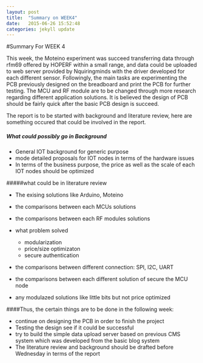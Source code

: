```yaml
---
layout: post
title:  "Summary on WEEK4"
date:   2015-06-26 15:52:48
categories: jekyll update
---
```


#Summary For WEEK 4

This week, the Moteino experiment was succeed transferring data through rfm69 offered by HOPERF within a small range, and data could be uploaded to web server provided by Nquiringminds with the driver developed for each different sensor. Followingly, the main tasks are experimenting the PCB previously designed on the breadboard and print the PCB for further testing. The MCU and RF module are to be changed through more research regarding different application solutions. It is believed the design of PCB should be fairly quick after the basic PCB design is succeed.

The report is to be started with background and literature review, here are something occured that could be involved in the report.

##### What could possibly go in Background

* General IOT background for generic purpose
* mode detailed proposals for IOT nodes in terms of the hardware issues
* In terms of the business purpose, the price as well as the scale of each IOT nodes should be optimized

#####what could be in literature review 

* The exising solutions like Arduino, Moteino
* the comparisons between each MCUs solutions
* the comparisons between each RF modules solutions 
* what problem solved
	* modularization
	* price/size optimizaton
	* secure authentication

* the comparisons between different connection: SPI, I2C, UART
* the comparisons between each different solution of secure the MCU node
* any modulazed solutions like little bits but not price optimized

####Thus, the certain things are to be done in the following week:

* continue on designing the PCB in order to finish the project
* Testing the design see if it could be successful
* try to build the simple data upload server based on previous CMS system which was developed from the basic blog system
* The literature review and background should be drafted before Wednesday in terms of the report

